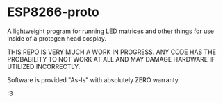 # ESP8266-proto
A lightweight program for running LED matrices and other things for use inside of a protogen head cosplay.

THIS REPO IS VERY MUCH A WORK IN PROGRESS. ANY CODE HAS THE PROBABILITY TO NOT WORK AT ALL AND MAY DAMAGE HARDWARE IF UTILIZED INCORRECTLY.

Software is provided "As-Is" with absolutely ZERO warranty.






:3
